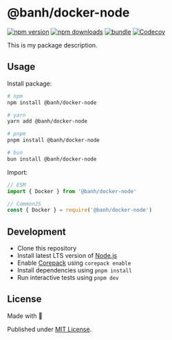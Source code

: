 # @banh/docker-node

[![npm version][npm-version-src]][npm-version-href]
[![npm downloads][npm-downloads-src]][npm-downloads-href]
[![bundle][bundle-src]][bundle-href]
[![Codecov][codecov-src]][codecov-href]

This is my package description.

## Usage

Install package:

```sh
# npm
npm install @banh/docker-node

# yarn
yarn add @banh/docker-node

# pnpm
pnpm install @banh/docker-node

# bun
bun install @banh/docker-node
```

Import:

```js
// ESM
import { Docker } from '@banh/docker-node'

// CommonJS
const { Docker } = require('@banh/docker-node')
```

## Development

- Clone this repository
- Install latest LTS version of [Node.js](https://nodejs.org/en/)
- Enable [Corepack](https://github.com/nodejs/corepack) using `corepack enable`
- Install dependencies using `pnpm install`
- Run interactive tests using `pnpm dev`

## License

Made with 💛

Published under [MIT License](./LICENSE).

<!-- Badges -->

[npm-version-src]: https://img.shields.io/npm/v/@banh/docker-node?style=flat&colorA=18181B&colorB=F0DB4F
[npm-version-href]: https://npmjs.com/package/@banh/docker-node
[npm-downloads-src]: https://img.shields.io/npm/dm/@banh/docker-node?style=flat&colorA=18181B&colorB=F0DB4F
[npm-downloads-href]: https://npmjs.com/package/@banh/docker-node
[codecov-src]: https://img.shields.io/codecov/c/gh/unjs/@banh/docker-node/main?style=flat&colorA=18181B&colorB=F0DB4F
[codecov-href]: https://codecov.io/gh/unjs/@banh/docker-node
[bundle-src]: https://img.shields.io/bundlephobia/minzip/@banh/docker-node?style=flat&colorA=18181B&colorB=F0DB4F
[bundle-href]: https://bundlephobia.com/result?p=@banh/docker-node
